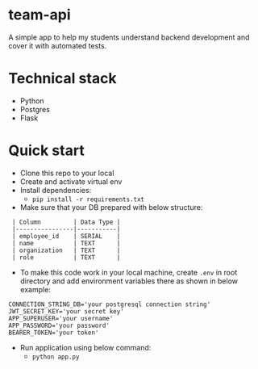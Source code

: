 # team-api

A simple app to help my students understand backend development and cover it with automated tests.

# Technical stack
* Python
* Postgres
* Flask

# Quick start

* Clone this repo to your local
* Create and activate virtual env
* Install dependencies:
  * `pip install -r requirements.txt`
* Make sure that your DB prepared with below structure:
```
 | Column         | Data Type |
 |----------------|-----------|
 | employee_id    | SERIAL    |
 | name           | TEXT      |
 | organization   | TEXT      |
 | role           | TEXT      |
```
* To make this code work in your local machine, create `.env` in root directory and add environment variables there as shown in below example:
```
CONNECTION_STRING_DB='your postgresql connection string'
JWT_SECRET_KEY='your secret key'
APP_SUPERUSER='your username'
APP_PASSWORD='your password'
BEARER_TOKEN='your token'
```
* Run application using below command:
  * `python app.py`